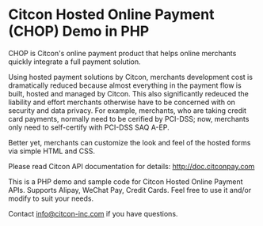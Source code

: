 # Citcon Hosted Online Payment (CHOP) Demo in PHP

CHOP is Citcon's online payment product that helps online merchants quickly integrate a full payment solution. 

Using hosted payment solutions by Citcon, merchants development cost is dramatically reduced because almost everything in the payment flow is built, hosted and managed by Citcon. This also significantly redeuced the liability and effort merchants otherwise have to be concerned with on security and data privacy. For example, merchants, who are taking credit card payments, normally need to be cerified by PCI-DSS; now, merchants only need to self-certify with PCI-DSS SAQ A-EP.

Better yet, merchants can customize the look and feel of the hosted forms via simple HTML and CSS.

Please read Citcon API documentation for details: http://doc.citconpay.com

This is a PHP demo and sample code for Citcon Hosted Online Payment APIs. Supports Alipay, WeChat Pay, Credit Cards. Feel free to use it and/or modify to suit your needs.

Contact info@citcon-inc.com if you have questions.
